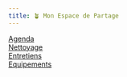 ```yaml
---
title: 🪴 Mon Espace de Partage
---
```


[Agenda](notes/AgendaMaJournee.md)\
[Nettoyage](notes/nettoyage/nettoyage.md)\
[Entretiens](notes/entretiens/L_Entretiens.md)\
[Equipements](notes/departements/L_Equipements.md)